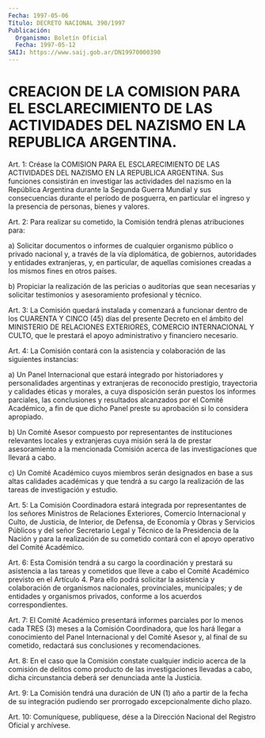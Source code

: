 ```yaml
---
Fecha: 1997-05-06
Título: DECRETO NACIONAL 390/1997
Publicación:
  Organismo: Boletín Oficial
  Fecha: 1997-05-12
SAIJ: https://www.saij.gob.ar/DN19970000390
---
```

# CREACION DE LA COMISION PARA EL ESCLARECIMIENTO DE LAS ACTIVIDADES DEL NAZISMO EN LA REPUBLICA ARGENTINA.

<a id="1"></a>
Art. 1:  Créase la COMISION PARA EL ESCLARECIMIENTO  DE  LAS ACTIVIDADES DEL NAZISMO  EN  LA  REPUBLICA ARGENTINA. Sus funciones consistirán  en  investigar  las  actividades  del  nazismo  en  la República  Argentina  durante  la  Segunda  Guerra  Mundial  y  sus consecuencias durante el período de  posguerra,  en  particular  el ingreso y la presencia de personas, bienes y valores.

<a id="2"></a>
Art.  2: Para  realizar  su  cometido, la Comisión tendrá plenas atribuciones para:

a) Solicitar documentos o informes de cualquier organismo público o privado nacional y, a través de la  vía  diplomática, de gobiernos, autoridades y entidades extranjeras, y, en  particular, de aquellas comisiones  creadas  a  los  mismos  fines  en  otros    países.

b) Propiciar la realización de las pericias o  auditorías  que sean necesarias  y  solicitar testimonios y asesoramiento profesional  y técnico.

<a id="3"></a>
Art. 3: La Comisión  quedará  instalada  y  comenzará  a funcionar dentro de los CUARENTA Y CINCO (45) días del presente Decreto en el ámbito del MINISTERIO DE RELACIONES EXTERIORES, COMERCIO INTERNACIONAL  Y  CULTO, que le prestará el apoyo administrativo  y financiero necesario.

<a id="4"></a>
Art. 4: La Comisión  contará  con  la asistencia y colaboración de las siguientes instancias:

a) Un Panel Internacional que estará  integrado por historiadores y personalidades argentinas y extranjeras  de  reconocido  prestigio, trayectoria y calidades éticas y morales, a cuya disposición  serán puestos  los  informes  parciales,  las  conclusiones  y resultados alcanzados por el Comité Académico, a fin de que dicho Panel preste su aprobación si lo considera apropiado.

b)  Un  Comité Asesor compuesto por representantes de instituciones relevantes  locales  y  extranjeras  cuya misión será la de prestar asesoramiento a la mencionada Comisión acerca de las investigaciones que llevará a cabo.

c) Un Comité Académico cuyos miembros  serán  designados  en base a sus  altas  calidades  académicas  y  que  tendrá  a  su  cargo  la realización de las tareas de investigación y estudio.

<a id="5"></a>
Art. 5: La Comisión Coordinadora estará integrada por representantes  de  los señores Ministros de Relaciones Exteriores, Comercio Internacional  y  Culto,  de  Justicia,  de  Interior,  de Defensa,  de  Economía  y  Obras  y  Servicios Públicos y del señor Secretario Legal y Técnico de la Presidencia de la Nación y para la realización  de  su cometido contará con  el  apoyo  operativo  del Comité Académico.

<a id="6"></a>
Art. 6: Esta Comisión tendrá a su cargo la coordinación y prestará su asistencia a las  tareas  y cometidos que lleve a cabo el Comité Académico previsto en el Artículo  4.  Para ello podrá solicitar la asistencia y colaboración de organismos  nacionales,  provinciales, municipales; y de entidades y organismos privados, conforme  a  los acuerdos correspondientes.

<a id="7"></a>
Art.  7: El Comité Académico presentará informes parciales por lo menos cada  TRES (3) meses a la Comisión Coordinadora, que los hará llegar a conocimiento  del  Panel Internacional y del Comité Asesor y, al final de su cometido, redactará sus conclusiones y recomendaciones.

<a id="8"></a>
Art.  8: En el caso que la Comisión  constate  cualquier  indicio acerca de la comisión de delitos como producto de las investigaciones  llevadas  a  cabo,  dicha circunstancia deberá ser denunciada ante la Justicia.

<a id="9"></a>
Art. 9: La Comisión tendrá una duración  de UN (1) año a partir de la fecha de su integración pudiendo ser prorrogado excepcionalmente dicho plazo.

<a id="10"></a>
Art. 10: Comuníquese, publíquese, dése a la Dirección Nacional del Registro Oficial  y archívese.